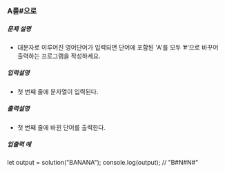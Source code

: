 ### A를#으로

##### 문제 설명

- 대문자로 이루어진 영어단어가 입력되면 단어에 포함된 ‘A'를 모두 ’#‘으로 바꾸어 출력하는 프로그램을 작성하세요.

##### 입력설명

- 첫 번째 줄에 문자열이 입력된다.

##### 출력설명

- 첫 번째 줄에 바뀐 단어를 출력한다.

##### 입출력 예

let output = solution("BANANA");
console.log(output); // "B#N#N#"
